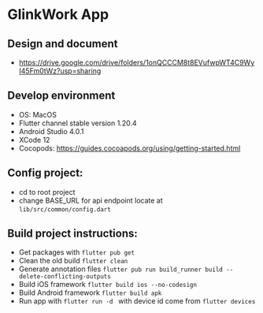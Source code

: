 # GlinkWork App

## Design and document
- https://drive.google.com/drive/folders/1onQCCCM8t8EVufwpWT4C9WyI45Fm0tWz?usp=sharing

## Develop environment

- OS: MacOS
- Flutter channel stable version 1.20.4
- Android Studio 4.0.1
- XCode 12
- Cocopods: https://guides.cocoapods.org/using/getting-started.html

## Config project:
- cd to root project
- change BASE_URL for api endpoint locate at ``lib/src/common/config.dart``

## Build project instructions:
- Get packages with 
``flutter pub get``
- Clean the old build
  ``flutter clean``
- Generate annotation files
  ``flutter pub run build_runner build --delete-conflicting-outputs``
- Build iOS framework
  ``flutter build ios --no-codesign`` 
- Build Android framework
  ``flutter build apk``
- Run app with ``flutter run -d ``  with device id come from ``flutter devices``